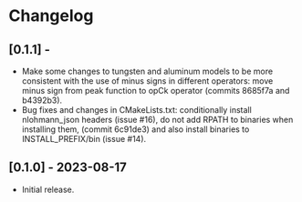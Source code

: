 # Changelog

## [0.1.1] -

- Make some changes to tungsten and aluminum models to be more consistent with
  the use of minus signs in different operators: move minus sign from peak
  function to opCk operator (commits 8685f7a and b4392b3).
- Bug fixes and changes in CMakeLists.txt: conditionally install nlohmann_json
  headers (issue #16), do not add RPATH to binaries when installing them,
  (commit 6c91de3) and also install binaries to INSTALL_PREFIX/bin (issue #14).

## [0.1.0] - 2023-08-17

- Initial release.
